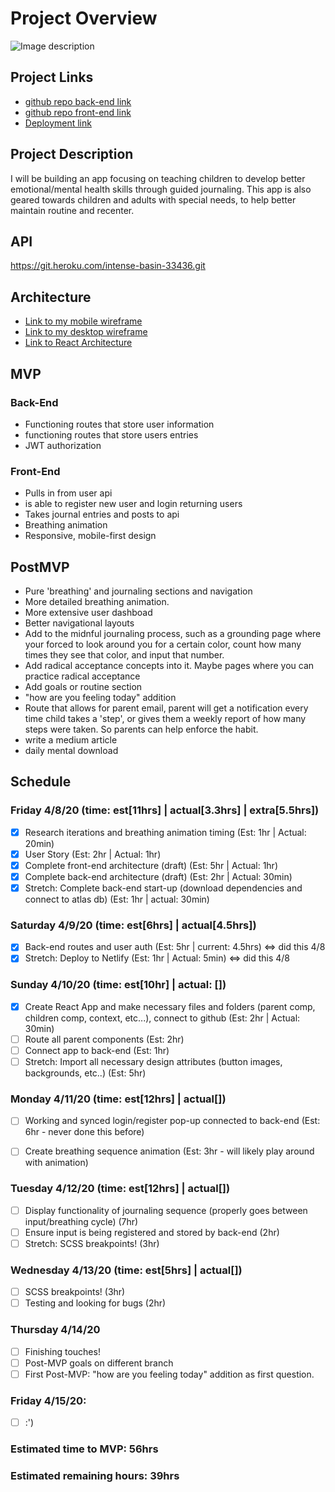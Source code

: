 # Project Overview

![Image description](https://media.tenor.com/images/afdd108e2e6b46fd825a66e1b92dc87e/tenor.gif)

## Project Links

- [github repo back-end link](https://github.com/hbubley/journey-backend)
- [github repo front-end link](https://github.com/hbubley/journey-frontend)
- [Deployment link]()

## Project Description

I will be building an app focusing on teaching children to develop better emotional/mental health skills through guided journaling. This app is also geared towards children and adults with special needs, to help better maintain routine and recenter. 

## API

https://git.heroku.com/intense-basin-33436.git


## Architecture

- [Link to my mobile wireframe](https://drive.google.com/file/d/1Y2P1q25u4DTHMm1CuRJC1zz8dbBaoimk/view?usp=sharing)
- [Link to my desktop wireframe](https://drive.google.com/file/d/1PbbSaZvgkG0wHH_E9n2A5lCwcgpWHXBA/view?usp=sharing)
- [Link to React Architecture](https://drive.google.com/file/d/1hBRWavgXSi8NEyxjYUGXQruYHs8u6BWI/view?usp=sharing)

## MVP

### Back-End

- Functioning routes that store user information
- functioning routes that store users entries
- JWT authorization 

### Front-End

- Pulls in from user api
- is able to register new user and login returning users
- Takes journal entries and posts to api
- Breathing animation
- Responsive, mobile-first design

## PostMVP 

- Pure 'breathing' and journaling sections and navigation
- More detailed breathing animation. 
- More extensive user dashboad
- Better navigational layouts
- Add to the midnful journaling process, such as a grounding page where your forced to look around you for a certain color, count how many times they see that color, and input that number. 
- Add radical acceptance concepts into it. Maybe pages where you can practice radical acceptance
- Add goals or routine section
- "how are you feeling today" addition
- Route that allows for parent email, parent will get a notification every time child takes a 'step', or gives them a weekly report of how many steps were taken. So parents can help enforce the habit. 
- write a medium article
- daily mental download

## Schedule

### Friday 4/8/20 (time: est[11hrs] | actual[3.3hrs] | extra[5.5hrs])

- [x] Research iterations and breathing animation timing (Est: 1hr | Actual: 20min)
- [x] User Story (Est: 2hr | Actual: 1hr)
- [x] Complete front-end architecture (draft) (Est: 5hr | Actual: 1hr)
- [x] Complete back-end architecture (draft) (Est: 2hr | Actual: 30min)
- [x] Stretch: Complete back-end start-up (download dependencies and connect to atlas db) (Est: 1hr | actual: 30min)

### Saturday 4/9/20  (time: est[6hrs] | actual[4.5hrs])

- [x] Back-end routes and user auth (Est: 5hr | current: 4.5hrs) <=> did this 4/8
- [x] Stretch: Deploy to Netlify (Est: 1hr | Actual: 5min) <=> did this 4/8

### Sunday 4/10/20 (time: est[10hr] | actual: [])

- [x] Create React App and make necessary files and folders (parent comp, children comp, context, etc...), connect to github (Est: 2hr | Actual: 30min)
- [ ] Route all parent components (Est: 2hr)
- [ ] Connect app to back-end (Est: 1hr)
- [ ] Stretch: Import all necessary design attributes (button images, backgrounds, etc..) (Est: 5hr)

### Monday 4/11/20 (time: est[12hrs] | actual[])

- [ ] Working and synced login/register pop-up connected to back-end (Est: 6hr - never done this before)
- [ ] Create breathing sequence animation (Est: 3hr - will likely play around with animation)


### Tuesday 4/12/20 (time: est[12hrs] | actual[])

- [ ] Display functionality of journaling sequence (properly goes between input/breathing cycle) (7hr)
- [ ] Ensure input is being registered and stored by back-end (2hr)
- [ ] Stretch: SCSS breakpoints! (3hr)

### Wednesday 4/13/20 (time: est[5hrs] | actual[])

- [ ] SCSS breakpoints! (3hr)
- [ ] Testing and looking for bugs (2hr)

### Thursday 4/14/20

- [ ] Finishing touches!
- [ ] Post-MVP goals on different branch
- [ ] First Post-MVP: "how are you feeling today" addition as first question.

### Friday 4/15/20:

- [ ] :')


### Estimated time to MVP: 56hrs

### Estimated remaining hours: 39hrs